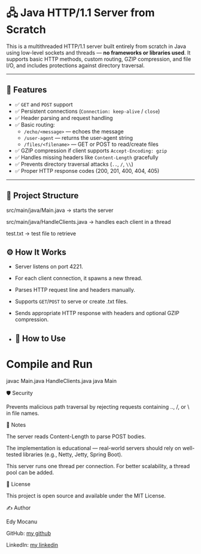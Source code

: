 # 🖧 Java HTTP/1.1 Server from Scratch

This is a multithreaded HTTP/1.1 server built entirely from scratch in Java using low-level sockets and threads — **no frameworks or libraries used**. It supports basic HTTP methods, custom routing, GZIP compression, and file I/O, and includes protections against directory traversal.

---

## 🚀 Features

- ✅ `GET` and `POST` support
- ✅ Persistent connections (`Connection: keep-alive` / `close`)
- ✅ Header parsing and request handling
- ✅ Basic routing:
  - `/echo/<message>` — echoes the message
  - `/user-agent` — returns the user-agent string
  - `/files/<filename>` — GET or POST to read/create files
- ✅ GZIP compression if client supports `Accept-Encoding: gzip`
- ✅ Handles missing headers like `Content-Length` gracefully
- ✅ Prevents directory traversal attacks (`..`, `/`, `\\`)
- ✅ Proper HTTP response codes (200, 201, 400, 404, 405)

---

## 📂 Project Structure

src/main/java/Main.java -> starts the server

src/main/java/HandleClients.java -> handles each client in a thread

test.txt -> test file to retrieve

## ⚙️ How It Works

- Server listens on port 4221.
- For each client connection, it spawns a new thread.
- Parses HTTP request line and headers manually.
- Supports `GET`/`POST` to serve or create .txt files.
- Sends appropriate HTTP response with headers and optional GZIP compression.

- ## 🧪 How to Use
# Compile and Run
javac Main.java HandleClients.java
java Main

🛡️ Security

Prevents malicious path traversal by rejecting requests containing .., /, or \\ in file names.

📘 Notes

The server reads Content-Length to parse POST bodies.

The implementation is educational — real-world servers should rely on well-tested libraries (e.g., Netty, Jetty, Spring Boot).

This server runs one thread per connection. For better scalability, a thread pool can be added.

📄 License

This project is open source and available under the MIT License.

✍️ Author

Edy Mocanu

GitHub: [my github](https://github.com/MocEddy)

LinkedIn: [my linkedin](https://www.linkedin.com/in/eduard-mocanu-031803219/)
